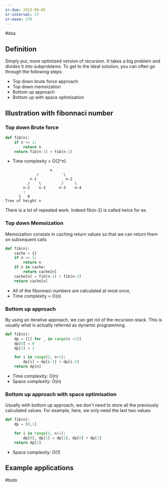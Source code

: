 ```yaml
---
sr-due: 2023-06-05
sr-interval: 27
sr-ease: 270
---
```


#dsa

## Definition

Simply put, more optimized version of recursion. It takes a big problem and divides it into subproblems.
To get to the ideal solution, you can often go through the following steps:

- Top down brute force approach
- Top down memoization
- Bottom up approach
- Bottom up with space optimisation

## Illustration with fibonnaci number

### Top down Brute force

```python
def fib(n):
	if n <= 1:
		return n
	return fib(n-1) + fib(n-2)
```

- Time complexity = O(2^n)

```
			        n
			  /           \
		   n-1             n-2
		  /    \         /     \
		n-2    n-3      n-3    n-4
		:
	  1   0
Tree of height n
```

There is a lot of repeated work. Indeed fib(n-2) is called twice for ex.

### Top down Memoization

Memoization consists in caching return values so that we can return them on subsequent calls

```python
def fib(n):
	cache = {}
	if n <= 1:
		return n
	if n in cache:
		return cache[n]
	cache[n] = fib(n-1) + fib(n-2)
	return cache[n]
```

- All of the fibonnaci numbers are calculated at most once,
- Time complexity = O(n)

### Bottom up approach

By using an iterative approach, we can get rid of the recursion stack. This is usually what is actually referred as dynamic programming.

```python
def fib(n):
	dp = [[] for _ in range(n +1)]
	dp[0] = 0
	dp[1] = 1

	for i in range(2, n+1):
		dp[i] = dp[i-1] + dp[i-2]
	return dp[n]
```

- Time complexity: O(n)
- Space complexity: O(n)

### Bottom up approach with space optimisation

Usually with bottom up approach, we don't need to store all the previously calculated values.
For example, here, we only need the last two values

```python
def fib(n):
	dp = [0,1]

	for i in range(2, n+1):
		dp[0], dp[1] = dp[1], dp[0] + dp[1]
	return dp[2]
```

- Space complexity: O(1)

## Example applications

#todo
